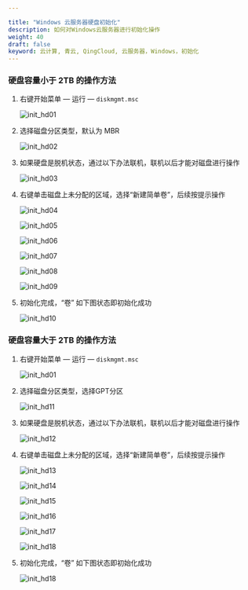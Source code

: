 ```yaml
---

title: "Windows 云服务器硬盘初始化"
description: 如何对Windows云服务器进行初始化操作
weight: 40
draft: false
keyword: 云计算, 青云, QingCloud, 云服务器，Windows，初始化
---
```


### 硬盘容量小于 2TB 的操作方法

1. 右键开始菜单 —  运行   —  `diskmgmt.msc`

   ![init_hd01](../../../_images/init_hd01.jpg)

2. 选择磁盘分区类型，默认为 MBR

   ![init_hd02](../../../_images/init_hd02.jpg)

3. 如果硬盘是脱机状态，通过以下办法联机，联机以后才能对磁盘进行操作

   ![init_hd03](../../../_images/init_hd03.png)

4. 右键单击磁盘上未分配的区域，选择“新建简单卷”，后续按提示操作

   ![init_hd04](../../../_images/init_hd04.png)

   ![init_hd05](../../../_images/init_hd05.png)

   ![init_hd06](../../../_images/init_hd06.jpg)

   ![init_hd07](../../../_images/init_hd07.jpg)

   ![init_hd08](../../../_images/init_hd08.png)

   ![init_hd09](../../../_images/init_hd09.jpg)

5. 初始化完成，“卷” 如下图状态即初始化成功

   ![init_hd10](../../../_images/init_hd10.png)

### 硬盘容量大于 2TB 的操作方法

1. 右键开始菜单 —  运行   —  `diskmgmt.msc`

   ![init_hd01](../../../_images/init_hd01.jpg)

2. 选择磁盘分区类型，选择GPT分区

   ![init_hd11](../../../_images/init_hd11.png)

3. 如果硬盘是脱机状态，通过以下办法联机，联机以后才能对磁盘进行操作

   ![init_hd12](../../../_images/init_hd12.png)

4. 右键单击磁盘上未分配的区域，选择“新建简单卷”，后续按提示操作

   ![init_hd13](../../../_images/init_hd13.png)

   ![init_hd14](../../../_images/init_hd14.png)

   ![init_hd15](../../../_images/init_hd15.png)

   ![init_hd16](../../../_images/init_hd16.png)

   ![init_hd17](../../../_images/init_hd17.jpg)

   ![init_hd18](../../../_images/init_hd18.png)

5. 初始化完成，“卷” 如下图状态即初始化成功

   ![init_hd18](../../../_images/init_hd19.jpg)